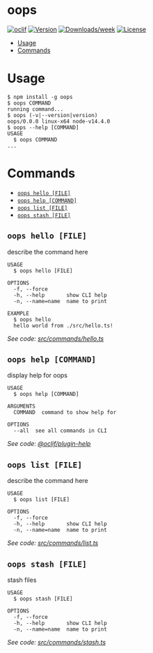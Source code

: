 oops
====



[![oclif](https://img.shields.io/badge/cli-oclif-brightgreen.svg)](https://oclif.io)
[![Version](https://img.shields.io/npm/v/oops.svg)](https://npmjs.org/package/oops)
[![Downloads/week](https://img.shields.io/npm/dw/oops.svg)](https://npmjs.org/package/oops)
[![License](https://img.shields.io/npm/l/oops.svg)](https://github.com/mattbun/oops/blob/master/package.json)

<!-- toc -->
* [Usage](#usage)
* [Commands](#commands)
<!-- tocstop -->
# Usage
<!-- usage -->
```sh-session
$ npm install -g oops
$ oops COMMAND
running command...
$ oops (-v|--version|version)
oops/0.0.0 linux-x64 node-v14.4.0
$ oops --help [COMMAND]
USAGE
  $ oops COMMAND
...
```
<!-- usagestop -->
# Commands
<!-- commands -->
* [`oops hello [FILE]`](#oops-hello-file)
* [`oops help [COMMAND]`](#oops-help-command)
* [`oops list [FILE]`](#oops-list-file)
* [`oops stash [FILE]`](#oops-stash-file)

## `oops hello [FILE]`

describe the command here

```
USAGE
  $ oops hello [FILE]

OPTIONS
  -f, --force
  -h, --help       show CLI help
  -n, --name=name  name to print

EXAMPLE
  $ oops hello
  hello world from ./src/hello.ts!
```

_See code: [src/commands/hello.ts](https://github.com/mattbun/oops/blob/v0.0.0/src/commands/hello.ts)_

## `oops help [COMMAND]`

display help for oops

```
USAGE
  $ oops help [COMMAND]

ARGUMENTS
  COMMAND  command to show help for

OPTIONS
  --all  see all commands in CLI
```

_See code: [@oclif/plugin-help](https://github.com/oclif/plugin-help/blob/v3.2.0/src/commands/help.ts)_

## `oops list [FILE]`

describe the command here

```
USAGE
  $ oops list [FILE]

OPTIONS
  -f, --force
  -h, --help       show CLI help
  -n, --name=name  name to print
```

_See code: [src/commands/list.ts](https://github.com/mattbun/oops/blob/v0.0.0/src/commands/list.ts)_

## `oops stash [FILE]`

stash files

```
USAGE
  $ oops stash [FILE]

OPTIONS
  -f, --force
  -h, --help       show CLI help
  -n, --name=name  name to print
```

_See code: [src/commands/stash.ts](https://github.com/mattbun/oops/blob/v0.0.0/src/commands/stash.ts)_
<!-- commandsstop -->
